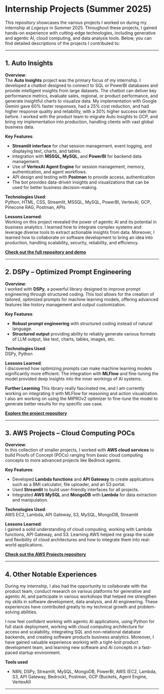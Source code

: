 # Internship Projects (Summer 2025)

This repository showcases the various projects I worked on during my internship at *Logesys* in Summer 2025. Throughout these projects, I gained hands-on experience with cutting-edge technologies, including generative and agentic AI, cloud computing, and data analysis tools. Below, you can find detailed descriptions of the projects I contributed to:

---

## 1. Auto Insights

**Overview**:  
The **Auto Insights** project was the primary focus of my internship. I developed a chatbot designed to connect to SQL or PowerBI databases and provide intelligent insights from large datasets. The chatbot can deliver key performance metrics, evaluate sales, regional, or product performance, and generate insightful charts to visualize data. My implementation with Google Gemini gave 60% faster responses, had a 25% cost reduction, and had higher response quality and reliability, with a 30% higher success rate than before. I worked with the product team to migrate Auto Insights to GCP, and bring my implementation into production, handling clients with vast global business data.

**Key Features**:
- **Streamlit interface** for chat session management, event logging, and displaying text, charts, and tables.
- Integration with **MSSQL, MySQL**, and **PowerBI** for backend data management.
- Use of **VertexAI Agent Engine** for session management, memory, authentication, and agent workflows.
- API design and testing with **Postman** to provide access, authentication
- The bot provides data-driven insights and visualizations that can be used for better business decision-making.

**Technologies Used**:  
Python, HTML, CSS, Streamlit, MSSQL, MySQL, PowerBI, VertexAI, GCP, Pinecone RAG, Postman, APIs

**Lessons Learned**:  
Working on this project revealed the power of agentic AI and its potential in business analytics. I learned how to integrate complex systems and leverage diverse tools to extract actionable insights from data. Moreover, I learned how to collaborate on software development to bring an idea into production, handling scalability, security, reliability, and efficiency.

[**Check out the full repository and demo**](https://github.com/akhils022/internshipProjects/)

---

## 2. DSPy – Optimized Prompt Engineering

**Overview**:  
I worked with **DSPy**, a powerful library designed to improve prompt engineering through structured coding. This tool allows for the creation of tailored, optimized prompts for machine learning models, offering advanced features like history management and output customization.

**Key Features**:
- **Robust prompt engineering** with structured coding instead of natural language.
- **Structured output** providing ability to reliably generate various formats of LLM output, like text, charts, tables, images, etc.

**Technologies Used**:  
DSPy, Python

**Lessons Learned**:  
I discovered how optimizing prompts can make machine learning models significantly more efficient. The integration with **MLFlow** and fine-tuning the model provided deep insights into the inner workings of AI systems.

**Further Learning**
This library really fascinated me, and I am currently working on integrating it with MLFlow for reasoning and action visualization. I also am working on using the MIPROv2 optimizer to fine-tune the model to generate better results for my specific use case.

[**Explore the project repository**](https://github.com/akhils022/internshipProjects/tree/main/DSPy)

---

## 3. AWS Projects – Cloud Computing POCs

**Overview**:  
In this collection of smaller projects, I worked with **AWS cloud services** to build Proofs of Concept (POCs) ranging from basic cloud computing concepts to more advanced projects like Bedrock agents.

**Key Features**:
- Developed **Lambda functions** and **API Gateway** to create applications such as a BMI calculator, file uploader, and an S3 portal.
- Used **Streamlit** to build user-friendly interfaces for all projects.
- Integrated **AWS MySQL** and **MongoDB** with **Lambda** for data extraction and manipulation.

**Technologies Used**:  
AWS EC2, Lambda, API Gateway, S3, MySQL, MongoDB, Streamlit

**Lessons Learned**:  
I gained a solid understanding of cloud computing, working with Lambda functions, API Gateway, and S3. Learning AWS helped me grasp the scale and flexibility of cloud architectures and how to integrate them into real-world applications.

[**Check out the AWS Projects repository**](https://github.com/akhils022/internshipProjects/tree/main/AWS%20Projects)

---

## 4. Other Notable Experiences

During my internship, I also had the opportunity to collaborate with the product team, conduct research on various platforms for generative and agentic AI, and participate in various workshops that helped me strengthen my skills in software development, data analysis, and AI engineering. These experiences have contributed greatly to my technical growth and problem-solving abilities.

I now feel confident working with agentic AI applications, using Python for full stack deployment, working with cloud computing architecture for access and scalability, integrating SQL and non-relational database backends, and creating software products business analytics. Moreover, I have gained valuable experience working with a tight-knit product development team, and learning new software and AI concepts in a fast-paced startup environment.

**Tools used**
- N8N, DSPy, Streamlit, MySQL, MongoDB, PowerBI, AWS (EC2, Lambda, S3, API Gateway, Bedrock), Postman, GCP (Buckets, Agent Engine, VertexAI)

---
